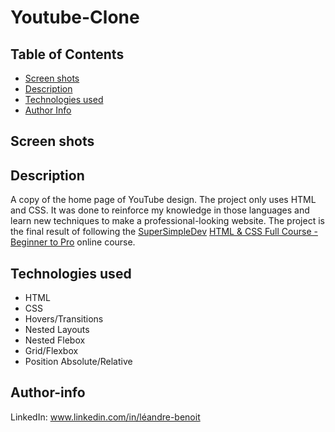 # Youtube-Clone

## Table of Contents
<ul dir="auto">
  <li><a href="#screen-shots">Screen shots</a></li>
  <li><a href="#description">Description</a></li>
  <li><a href="#technologies-used">Technologies used</a></li>
  <li><a href="#author-info">Author Info</a></li>
</ul>

## Screen shots


## Description
A copy of the home page of YouTube design. The project only uses HTML and CSS. It was done to reinforce my knowledge in those languages and learn new techniques to make a professional-looking website. The project is the final result of following the <a href="https://courses.supersimple.dev/courses/html-css">SuperSimpleDev</a> <a href="https://www.youtube.com/watch?v=G3e-cpL7ofc">HTML & CSS Full Course - Beginner to Pro</a> online course. 

## Technologies used
<ul>
  <li>HTML</li>
  <li>CSS</li>
  <li>Hovers/Transitions</li>
  <li>Nested Layouts</li>
  <li>Nested Flebox</li>
  <li>Grid/Flexbox</li>
  <li>Position Absolute/Relative</li>
</ul>

## Author-info
LinkedIn: www.linkedin.com/in/léandre-benoit
